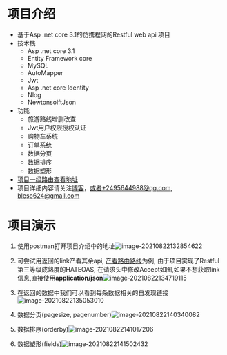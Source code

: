 # 项目介绍

- 基于Asp .net core 3.1的仿携程网的Restful web api 项目
- 技术栈
  - Asp .net core 3.1
  - Entity Framework core
  - MySQL
  - AutoMapper
  - Jwt
  - Asp .net core Identity 
  - Nlog
  - NewtonsolftJson
- 功能
  - 旅游路线增删改查
  - Jwt用户权限授权认证
  - 购物车系统
  - 订单系统
  - 数据分页
  - 数据排序
  - 数据塑形
- [项目一级路由查看地址](http://47.113.218.122:8080/api)
- 项目详细内容请关注[博客](https://www.cnblogs.com/bleso/)，或者+2495644988@qq.com, bleso624@gmail.com



# 项目演示

1. 使用postman打开项目介绍中的地址![image-20210822132854622](https://gitee.com/bleso624/bleso_picbed/raw/master/img/image-20210822132854622.png)

2. 可尝试用返回的link产看其余api, [产看路由路线](http://47.113.218.122:8080/api/TouristRoutes)为例, 由于项目实现了Restful 第三等级成熟度的HATEOAS, 在请求头中修改Accept如图,如果不想获取link信息,直接使用**application/json**![image-20210822134719115](https://gitee.com/bleso624/bleso_picbed/raw/master/img/image-20210822134719115.png)

3. 在返回的数据中我们可以看到每条数据相关的自发现链接![image-20210822135053010](https://gitee.com/bleso624/bleso_picbed/raw/master/img/image-20210822135053010.png)

4. 数据分页(pagesize, pagenumber)![image-20210822140340082](https://gitee.com/bleso624/bleso_picbed/raw/master/img/image-20210822140340082.png)

5. 数据排序(orderby)![image-20210822141017206](https://gitee.com/bleso624/bleso_picbed/raw/master/img/image-20210822141017206.png)

6. 数据塑形(fields)![image-20210822141502432](https://gitee.com/bleso624/bleso_picbed/raw/master/img/image-20210822141502432.png)

   

   

   

   

